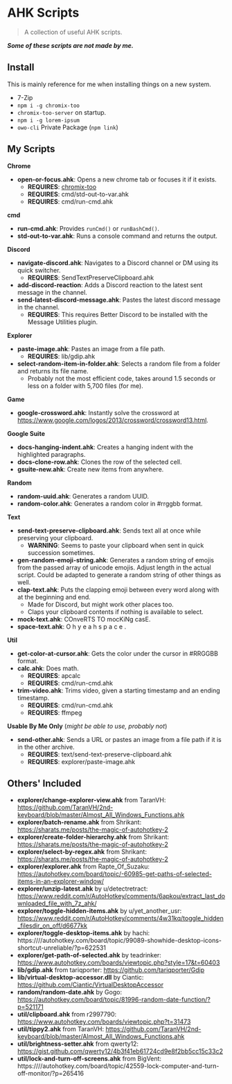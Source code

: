 # AHK Scripts
> A collection of useful AHK scripts.

***Some of these scripts are not made by me.***

## Install
This is mainly reference for me when installing things on a new system.

- 7-Zip
- `npm i -g chromix-too`
- `chromix-too-server` on startup.
- `npm i -g lorem-ipsum`
- `owo-cli` Private Package (`npm link`)

## My Scripts
**Chrome**
- **open-or-focus.ahk**: Opens a new chrome tab or focuses it if it exists.
  - **REQUIRES**: [chromix-too](https://www.npmjs.com/package/chromix-too)
  - **REQUIRES**: cmd/std-out-to-var.ahk
  - **REQUIRES**: cmd/run-cmd.ahk

**cmd**
- **run-cmd.ahk**: Provides `runCmd()` or `runBashCmd()`.
- **std-out-to-var.ahk**: Runs a console command and returns the output.

**Discord**
- **navigate-discord.ahk**: Navigates to a Discord channel or DM using its quick switcher.
  - **REQUIRES**: SendTextPreserveClipboard.ahk
- **add-discord-reaction**: Adds a Discord reaction to the latest sent message in the channel.
- **send-latest-discord-message.ahk**: Pastes the latest discord message in the channel.
  - **REQUIRES**: This requires Better Discord to be installed with the Message Utilities plugin.

**Explorer**
- **paste-image.ahk**: Pastes an image from a file path.
  - **REQUIRES**: lib/gdip.ahk
- **select-random-item-in-folder.ahk**: Selects a random file from a folder and returns its file name.
  - Probably not the most efficient code, takes around 1.5 seconds or less on a folder with 5,700 files (for me).

**Game**
- **google-crossword.ahk**: Instantly solve the crossword at https://www.google.com/logos/2013/crossword/crossword13.html.

**Google Suite**
- **docs-hanging-indent.ahk**: Creates a hanging indent with the highlighted paragraphs.
- **docs-clone-row.ahk**: Clones the row of the selected cell.
- **gsuite-new.ahk**: Create new items from anywhere.

**Random**
- **random-uuid.ahk**: Generates a random UUID.
- **random-color.ahk**: Generates a random color in #rrggbb format.

**Text**
- **send-text-preserve-clipboard.ahk**: Sends text all at once while preserving your clipboard.
  - **WARNING**: Seems to paste your clipboard when sent in quick succession sometimes.
- **gen-random-emoji-string.ahk**: Generates a random string of emojis from the passed array of unicode emojis. Adjust length in the actual script. Could be adapted to generate a random string of other things as well.
- **clap-text.ahk**: Puts the clapping emoji between every word along with at the beginning and end.
  - Made for Discord, but might work other places too.
  - Claps your clipboard contents if nothing is available to select.
- **mock-text.ahk**: COnveRTS TO mocKiNg casE.
- **space-text.ahk**: O h   y e a h   s p a c e .

**Util**
- **get-color-at-cursor.ahk**: Gets the color under the cursor in #RRGGBB format.
- **calc.ahk**: Does math.
  - **REQUIRES**: apcalc
  - **REQUIRES**: cmd/run-cmd.ahk
- **trim-video.ahk**: Trims video, given a starting timestamp and an ending timestamp.
  - **REQUIRES**: cmd/run-cmd.ahk
  - **REQUIRES**: ffmpeg

**Usable By Me Only** (*might be able to use, probably not*)
- **send-other.ahk**: Sends a URL or pastes an image from a file path if it is in the other archive.
  - **REQUIRES**: text/send-text-preserve-clipboard.ahk
  - **REQUIRES**: explorer/paste-image.ahk

## Others' Included
- **explorer/change-explorer-view.ahk** from TaranVH: https://github.com/TaranVH/2nd-keyboard/blob/master/Almost_All_Windows_Functions.ahk
- **explorer/batch-rename.ahk** from Shrikant: https://sharats.me/posts/the-magic-of-autohotkey-2
- **explorer/create-folder-hierarchy.ahk** from Shrikant: https://sharats.me/posts/the-magic-of-autohotkey-2
- **explorer/select-by-regex.ahk** from Shrikant: https://sharats.me/posts/the-magic-of-autohotkey-2
- **explorer/explorer.ahk** from Rapte_Of_Suzaku: https://autohotkey.com/board/topic/-60985-get-paths-of-selected-items-in-an-explorer-window/
- **explorer/unzip-latest.ahk** by u/detectretract: https://www.reddit.com/r/AutoHotkey/comments/6apkou/extract_last_downloaded_file_with_7z_ahk/
- **explorer/toggle-hidden-items.ahk** by u/yet_another_usr: https://www.reddit.com/r/AutoHotkey/comments/4w31kq/toggle_hidden_filesdir_on_off/d6677kk
- **explorer/toggle-desktop-items.ahk** by hachi: https:////autohotkey.com/board/topic/99089-showhide-desktop-icons-shortcut-unreliable/?p=622531
- **explorer/get-path-of-selected.ahk** by teadrinker: https://www.autohotkey.com/boards/viewtopic.php?style=17&t=60403
- **lib/gdip.ahk** from tariqporter: https://github.com/tariqporter/Gdip
- **lib/virtual-desktop-accessor.dll** by Ciantic: https://github.com/Ciantic/VirtualDesktopAccessor
- **random/random-date.ahk** by Gogo: https://autohotkey.com/board/topic/81996-random-date-function/?p=521171
- **util/clipboard.ahk** from r2997790: https://www.autohotkey.com/boards/viewtopic.php?t=31473
- **util/tippy2.ahk** from TaranVH: https://github.com/TaranVH/2nd-keyboard/blob/master/Almost_All_Windows_Functions.ahk
- **util/brightness-setter.ahk** from qwerty12: https://gist.github.com/qwerty12/4b3f41eb61724cd9e8f2bb5cc15c33c2
- **util/lock-and-turn-off-screens.ahk** from BigVent: https:////autohotkey.com/board/topic/42559-lock-computer-and-turn-off-monitor/?p=265416

